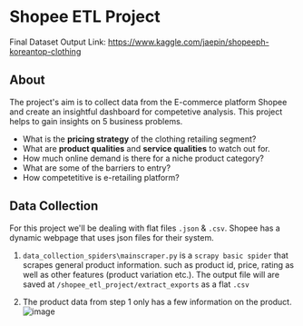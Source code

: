 # Shopee ETL Project 
Final Dataset Output Link:  https://www.kaggle.com/jaepin/shopeeph-koreantop-clothing

## About

The project's aim is to collect data from the E-commerce platform Shopee and create
an insightful dashboard for competetive analysis. This project helps to gain insights
on 5 business problems. 

- What is the **pricing strategy** of the clothing retailing segment?
- What are **product qualities** and **service qualities** to watch out for. 
- How much online demand is there for a niche product category?
- What are some of the barriers to entry?
- How competetitive is e-retailing platform?


## Data Collection

For this project we'll be dealing with flat files `.json` & `.csv`. Shopee has a dynamic webpage that
uses json files for their system. 

1. `data_collection_spiders\mainscraper.py`
  is a `scrapy basic spider` that scrapes general product information.
  such as product id, price, rating as well as other features (product variation etc.).
  The output file will are saved at `/shopee_etl_project/extract_exports` as a flat `.csv`
  
2. The product data from step 1 only has a few information on the product. 
![image](https://user-images.githubusercontent.com/84308320/128824644-5b61a564-8255-461b-b19c-8477f433210d.png)


